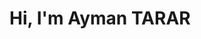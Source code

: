 # Hi, I'm Ayman TARAR <script src="https://gist.github.com/arunprakashpj/48aa20057048b46c6f9ba9d114a8b76f.js"></script>
